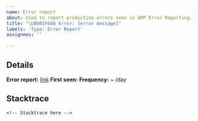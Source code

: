 ```yaml
---
name: Error report
about: Used to report production errors seen in AMP Error Reporting.
title: "\U0001F6A8 Error: [error message]"
labels: 'Type: Error Report'
assignees: ''

---
```


<!--
Please only file error reports from AMP Error Reporting here.
Replace/remove all of the text in brackets, including this text.
-->

Details
---

**Error report:** [link](go/ampe/<Error_ID>)
**First seen:** <First seen date> <!--
Select "1 day" on the error details page for the error and record the
occurrences.
-->
**Frequency:** ~ <Daily occurrences>/day


Stacktrace
---
```
<!-- Stacktrace here -->
```

<!--
If there are other interesting trends to note (ex. all user-agent strings are
from iPhones, sudden jump in volume with recent release, etc.),
uncomment and include them in the section below.
-->

<!--
Notes
---
<Additional notes>
-->
